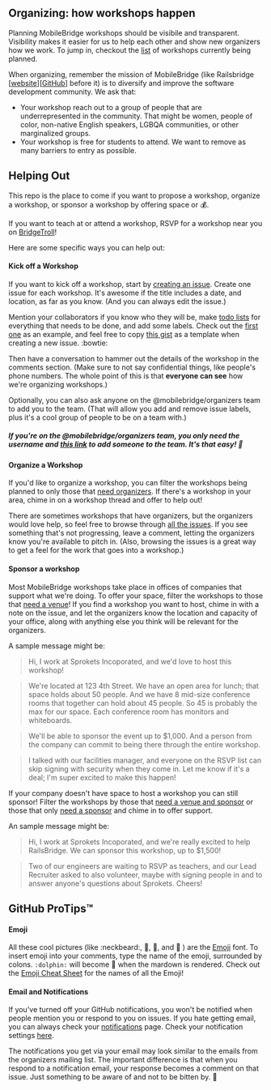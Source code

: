 ## Organizing: how workshops happen

Planning MobileBridge workshops should be visibile and transparent. Visibility makes it easier for us to help each other and show new organizers how we work. To jump in, checkout the [list](https://github.com/mobilebridge/organizing/issues) of workshops currently being planned. 

When organizing, remember the mission of MobileBridge (like Railsbridge [[website](http://www.railsbridge.org)][[GitHub](https://github.com/railsbridge)] before it) is to diversify and improve the software development community. We ask that:
* Your workshop reach out to a group of people that are underrepresented in the community. That might be women, people of color, non-native English speakers, LGBQA communities, or other marginalized groups.
* Your workshop is free for students to attend. We want to remove as many barriers to entry as possible.

## Helping Out
This repo is the place to come if you want to propose a workshop, organize a workshop, or sponsor a workshop by offering space or :moneybag:. 

If you want to teach at or attend a workshop, RSVP for a workshop near you on [BridgeTroll](http://www.bridgetroll.org/)! 

Here are some specific ways you can help out:

#### Kick off a Workshop
If you want to kick off a workshop, start by [creating an issue](https://github.com/mobilebridge/organizing/issues/new). Create one issue for each workshop. It's awesome if the title includes a date, and location, as far as you know. (And you can always edit the issue.) 

Mention your collaborators if you know who they will be, make [todo lists](https://github.com/blog/1542-task-lists-in-gist) for everything that needs to be done, and add some labels. Check out the [first one](https://github.com/mobilebridge/iosbridge/issues/1) as an example, and feel free to copy [this gist](https://gist.githubusercontent.com/kmolo/90a2df9e47063e02b948/raw/30d82026a8172febda266ca1e7b6fbbb6e98f371/mobilebridge_issue_template.md) as a template when creating a new issue. :bowtie:

Then have a conversation to hammer out the details of the workshop in the comments section. (Make sure to not say confidential things, like people's phone numbers. The whole point of this is that **everyone can see** how we're organizing workshops.) 

Optionally, you can also ask anyone on the @mobilebridge/organizers team to add you to the team. (That will allow you add and remove issue labels, plus it's a cool group of people to be on a team with.) 

##### If you're on the @mobilebridge/organizers team, you only need the username and [this link](https://github.com/orgs/mobilebridge/teams/organizers) to add someone to the team. It's that easy! :palm_tree:

#### Organize a Workshop
If you'd like to organize a workshop, you can filter the workshops being planned to only those that [need organizers](https://github.com/mobilebridge/organizing/labels/Needs%20Organizer). If there's a workshop in your area, chime in on a workshop thread and offer to help out!

There are sometimes workshops that have organizers, but the organizers would love help, so feel free to browse through [all the issues](https://github.com/mobilebridge/organizing/issues). If you see something that's not progressing, leave a comment, letting the organizers know you're available to pitch in. (Also, browsing the issues is a great way to get a feel for the work that goes into a workshop.)

#### Sponsor a workshop

Most MobileBridge workshops take place in offices of companies that support what we're doing. To offer your space, filter the workshops to those that [need a venue](https://github.com/mobilebridge/organizing/labels/Needs%20Venue/Sponsor)! If you find a workshop you want to host, chime in with a note on the issue, and let the organizers know the location and capacity of your office, along with anything else you think will be relevant for the organizers. 

A sample message might be:
> Hi, I work at Sprokets Incoporated, and we'd love to host this workshop! 

> We're located at 123 4th Street. We have an open area for lunch; that space holds about 50 people. And we have 8 mid-size conference rooms that together can hold about 45 people. So 45 is probably the max for our space. Each conference room has monitors and whiteboards.

> We'll be able to sponsor the event up to $1,000. And a person from the company can commit to being there through the entire workshop. 

> I talked with our facilities manager, and everyone on the RSVP list can skip signing with security when they come in. Let me know if it's a deal; I'm super excited to make this happen! 

If your company doesn't have space to host a workshop you can still sponsor! Filter the workshops by those that [need a venue and sponsor](https://github.com/mobilebridge/organizing/labels/Needs%20Venue/Sponsor) or those that only [need a sponsor](https://github.com/mobilebridge/organizing/labels/Needs%20Sponsor) and chime in to offer support. 

An sample message might be:

> Hi, I work at Sprokets Incoporated, and we're really excited to help RailsBridge. We can sponsor this workshop, up to $1,500!

> Two of our engineers are waiting to RSVP as teachers, and our Lead Recruiter asked to also volunteer, maybe with signing people in and to answer anyone's questions about Sprokets. Cheers!


## GitHub ProTips™

#### Emoji
All these cool pictures (like :neckbeard:, :nail_care:, :rat:, and :space_invader: ) are the [Emoji](http://en.wikipedia.org/wiki/Emoji) font. To insert emoji into your comments, type the name of the emoji, surrounded by colons. `:dolphin:` will become :dolphin: when the mardown is rendered. Check out the [Emoji Cheat Sheet](http://www.emoji-cheat-sheet.com/) for the names of all the Emoji!

#### Email and Notifications
If you've turned off your GitHub notifications, you won't be notified when people mention you or respond to you on issues. If you hate getting email, you can always check your [notifications](https://github.com/notifications) page. Check your notification settings [here](https://github.com/settings/notifications).

The notifications you get via your email may look similar to the emails from the organizers mailing list. The important difference is that when you respond to a notification email, your response becomes a comment on that issue. Just something to be aware of and not to be bitten by. :wolf:

